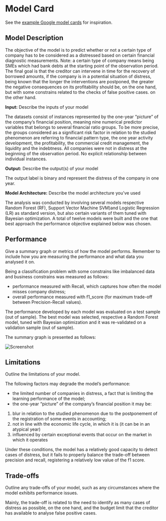 # Model Card

See the [example Google model cards](https://modelcards.withgoogle.com/model-reports) for inspiration. 

## Model Description

The objective of the model is to predict whether or not a certain type of company has to be considered as
a distressed based on certain financial diagnostic measurements. Note: a certain type of company means
being SMEs which had bank debts at the starting point of the observation period. The final goal is that
the creditor can intervene in time for the recovery of borrowed amounts, if the company is in a potential
situation of distress, being known that the longer the interventions are postponed, the greater the 
negative consequences on its profitability should be, on the one hand, but with some constrains related to the
checks of false positive cases. on the other hand.

**Input:** Describe the inputs of your model 

The datasets consist of instances represented by the one-year “picture” of the company’s financial position, 
meaning nine numerical predictor variables that belongs to several financial ratio groups. To be more precise, 
the groups considered as a significant risk factor in relation to the studied phenomenon are referring to 
financial pattern type, the one year activity development, the profitability, the  commercial credit management, 
the liquidity and the indebtness. All companies were not in distress at the beginning of the observation period.
No explicit relationship between individual instances.

**Output:** Describe the output(s) of your model

The output label is binary and represent the distress of the company in one year.



**Model Architecture:** Describe the model architecture you’ve used

The analysis was conducted by involving several models respective Random Forest (RF), Support Vector Machine 
SVM)and Logistic Regression (LR) as standard version, but also certain variants of them tuned with Bayesian 
optimization. A total of twelve models were built and the one that best approach the performance objective 
explained below was chosen.

## Performance
Give a summary graph or metrics of how the model performs. Remember to include how you are measuring the 
performance and what data you analysed it on. 

Being a classification problem with some constrains like imbalanced data and business constrains 
 was measured as follows:
-	performance measured with Recall, which captures how often the model misses company distress;
-	overall performance measured with f1_score (for maximum trade-off between Precision-Recall values).

The performance developed by each model was evaluated on a test sample (out of sample). The best model was 
selected, respective a Random Forest model, tuned with Bayesian optimization and it was re-validated on a 
validation sample (out of sample).

The summary graph is presented as follows:

![Screenshot](image1.png)


## Limitations

Outline the limitations of your model.

The following factors may degrade the model’s performance: 
-	the limited number of companies in distress, a fact that is limiting the learning performance of the model;
-	the one-year “picture” of the company’s financial position it may be:
1)	blur in relation to the studied phenomenon due to the postponement of the registration of some events
in accounting;
2)	not in line with the economic life cycle, in which it is (it can be in an atypical year)
3)	influenced by certain exceptional events that occur on the market in which it operates

Under these conditions, the model has a relatively good capacity to detect cases of distress, but it fails to 
properly balance the trade-off between precision and recall, registering a relatively low value of the f1 score.


## Trade-offs

Outline any trade-offs of your model, such as any circumstances where the model exhibits performance issues. 

Mainly, the trade-off is related to the need to identify as many cases of distress as possible, on the one hand, 
and the budget limit that the creditor has available to analyse false positive cases. 
